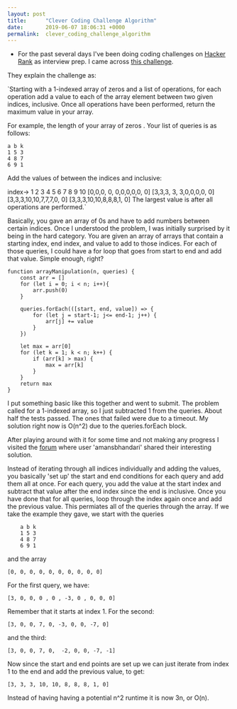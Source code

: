 ```yaml
---
layout: post
title:      "Clever Coding Challenge Algorithm"
date:       2019-06-07 18:06:31 +0000
permalink:  clever_coding_challenge_algorithm
---
```



* For the past several days I've been doing coding challenges on [Hacker Rank](https://www.hackerrank.com/dashboard) as interview prep. I came across  [this challenge](https://www.hackerrank.com/challenges/crush/problem?h_l=interview&playlist_slugs%5B%5D=interview-preparation-kit&playlist_slugs%5B%5D=arrays). 

They explain the challenge as: 

`Starting with a 1-indexed array of zeros and a list of operations, for each operation add a value to each of the array element between two given indices, inclusive. Once all operations have been performed, return the maximum value in your array.

For example, the length of your array of zeros . Your list of queries is as follows:

    a b k
    1 5 3
    4 8 7
    6 9 1
Add the values of  between the indices  and  inclusive:

index->	 1 2 3  4  5 6 7 8 9 10
	[0,0,0, 0, 0,0,0,0,0, 0]
	[3,3,3, 3, 3,0,0,0,0, 0]
	[3,3,3,10,10,7,7,7,0, 0]
	[3,3,3,10,10,8,8,8,1, 0]
The largest value is  after all operations are performed.`

Basically, you gave an array of 0s and have to add numbers between certain indices. Once I understood the problem, I was initially surprised by it being in the hard category. You are given an array of arrays that contain a starting index, end index, and value to add to those indices. For each of those queries, I could have a for loop that goes from start to end and add that value. Simple enough, right?

```
function arrayManipulation(n, queries) {
    const arr = []
    for (let i = 0; i < n; i++){
        arr.push(0)
    }

    queries.forEach(([start, end, value]) => {
        for (let j = start-1; j<= end-1; j++) {
            arr[j] += value
        }
    })

    let max = arr[0]
    for (let k = 1; k < n; k++) {
        if (arr[k] > max) {
            max = arr[k]
        }
    }
    return max
}
```
I put something basic like this together and went to submit. The problem called for a 1-indexed array, so I just subtracted 1 from the queries. About half the tests passed. The ones that failed were due to a timeout. My solution right now is O(n^2) due to the queries.forEach block. 

After playing around with it for some time and not making any progress I visited the [forum](https://www.hackerrank.com/challenges/crush/forum) where user 'amansbhandari' shared their interesting solution. 

Instead of iterating through all indices individually and adding the values, you basically 'set up' the start and end conditions for each query and add them all at once. For each query, you add the value at the start index and subtract that value after the end index since the end is inclusive. Once you have done that for all queries, loop through the index again once and add the previous value. This permiates all of the queries through the array. If we take the example they gave, we start with the queries 
```
    a b k
    1 5 3
    4 8 7
    6 9 1
```
and the array
```
[0, 0, 0, 0, 0, 0, 0, 0, 0, 0]
```
For the first query, we have:
```
[3, 0, 0, 0 , 0 , -3, 0 , 0, 0, 0]
```
Remember that it starts at index 1. For the second:
```
[3, 0, 0, 7, 0, -3, 0, 0, -7, 0]
```
and the third: 
```
[3, 0, 0, 7, 0,  -2, 0, 0, -7, -1] 
```
Now since the start and end points are set up we can just iterate from index 1 to the end and add the previous value, to get: 
```
[3, 3, 3, 10, 10, 8, 8, 8, 1, 0]
```
Instead of having having a potential n^2 runtime it is now 3n, or O(n). 
